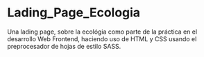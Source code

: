 # Lading_Page_Ecologia
Una lading page, sobre la ecológia como parte de la práctica en el desarrollo Web Frontend, haciendo uso de HTML y CSS usando el preprocesador de hojas de estilo SASS. 
